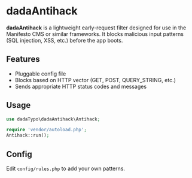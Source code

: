 # dadaAntihack

**dadaAntihack** is a lightweight early-request filter designed for use in the Manifesto CMS or similar frameworks. It blocks malicious input patterns (SQL injection, XSS, etc.) before the app boots.

## Features

- Pluggable config file
- Blocks based on HTTP vector (GET, POST, QUERY_STRING, etc.)
- Sends appropriate HTTP status codes and messages

## Usage

```php
use dadaTypo\dadaAntihack\Antihack;

require 'vendor/autoload.php';
Antihack::run();
```

## Config

Edit `config/rules.php` to add your own patterns.
